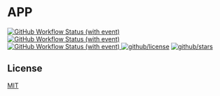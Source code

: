 # APP

[![GitHub Workflow Status (with event)](https://img.shields.io/github/actions/workflow/status/brtmvdl/apply/docker-pull.yml?label=Docker%20pull&link=https%3A%2F%2Fgithub.com%2Fbrtmvdl%2Fapply%2Factions%2Fworkflows%2Fdocker-pull.yml)](https://github.com/brtmvdl/apply/blob/main/.github/workflows/docker-push.yml) [![GitHub Workflow Status (with event)](https://img.shields.io/github/actions/workflow/status/brtmvdl/apply/docker-push.yml?label=Docker%20push&link=https%3A%2F%2Fgithub.com%2Fbrtmvdl%2Fapply%2Factions%2Fworkflows%2Fdocker-push.yml)
](https://github.com/brtmvdl/apply/actions/workflows/docker-push.yml) [![GitHub Workflow Status (with event)](https://img.shields.io/github/actions/workflow/status/brtmvdl/apply/github-release.yml?label=GitHub%20release&link=https%3A%2F%2Fgithub.com%2Fbrtmvdl%2Fapply%2Factions%2Fworkflows%2Fgithub-release.yml)
](https://github.com/brtmvdl/apply/actions/workflows/github-release.yml) [![github/license](https://img.shields.io/github/license/brtmvdl/apply)](https://img.shields.io/github/license/brtmvdl/apply)  [![github/stars](https://img.shields.io/github/stars/brtmvdl/apply?style=social)](https://img.shields.io/github/stars/brtmvdl/apply?style=social)

## License

[MIT](./LICENSE)
